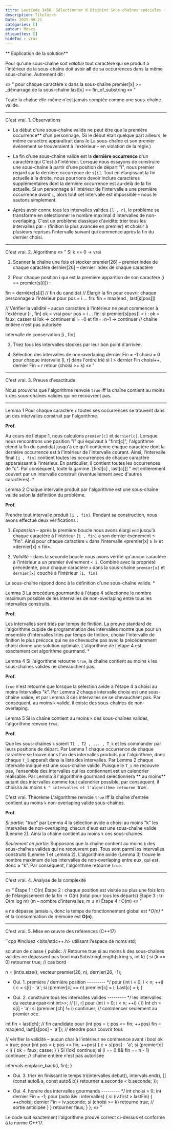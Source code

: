 ```yaml
---
titre: LeetCode 3458. Sélectionner K Disjoint Sous-chaînes spéciales -
description: Titulaire
Date: 2025-09-21
catégories: []
auteur: Moses
étiquettes: []
hideToc : vrai
---
```

** Explication de la solution**

Pour qu'une sous-chaîne soit *valable* tout caractère qui se produit à l'intérieur de la sous-chaîne doit avoir **all** de sa
occurrences dans la même sous-chaîne.
Autrement dit :

«» "
pour chaque caractère x dans la sous-chaîne
premier[x] >= _démarrage de la sous-chaîne
last[x] <= fin_of_substring
«» "

Toute la chaîne elle-même n'est jamais comptée comme une sous-chaîne valide.



-----------------------------------------------------------------------------------

C'est vrai. 1. Observations

* Le début d'une sous-chaîne valide ne peut être que la première occurrence** d'un personnage.
(Si le début était quelque part ailleurs, le même caractère apparaîtrait dans le
La sous-chaîne et son premier événement se trouveraient à l'extérieur – en violation de la règle.)

* La fin d'une sous-chaîne valide est la **dernière occurrence** d'un caractère qui
C'est à l'intérieur.
Lorsque nous essayons de construire une sous-chaîne à partir d'une position de départ "i", nous
premier regard sur la dernière occurrence de `s[i]`.
Tout en élargissant la fin actuelle à la droite, nous pourrions devoir inclure
caractères supplémentaires dont la dernière occurrence est au-delà de la fin actuelle.
Si un personnage à l'intérieur de l'intervalle a une première occurrence *avant* `i`,
alors tout cet intervalle est impossible – nous le sautons simplement.

* Après avoir connu tous les intervalles valides `[l , r]`, le problème se transforme en
sélectionner le nombre maximal d'intervalles de non-overlaping.
C'est un problème classique d'avidité: trier tous les intervalles par `r`
(finition la plus avancée en premier) et choisir à plusieurs reprises l'intervalle suivant qui commence
après la fin du dernier choisi.



-----------------------------------------------------------------------------------

C'est vrai. 2. Algorithme
«» "
Si k == 0 → vrai

1. Scanner la chaîne une fois et stocker
premier[26] – premier index de chaque caractère
dernier[26] – dernier index de chaque caractère

2. Pour chaque position i qui est la première apparition de son caractère
(i == premier[s[i]]) :

fin = dernière[s[i]] // fin du candidat
// Élargir la fin pour couvrir chaque personnage à l'intérieur
pour pos = i ... fin:
fin = max(end , last[s[pos]])

// Vérifier la validité – aucun caractère à l'intérieur ne peut commencer à l'extérieur [i , fin]
ok = vrai
pour pos = i ... fin:
si premier[s[pos]] < i : ok = faux; casser
si !ok → continuer
si i==0 et fin==n-1 → continuer // chaîne entière n'est pas autorisée

intervalle de conservation [i , fin]

3. Triez tous les intervalles stockés par leur bon point d'arrivée.

4. Sélection des intervalles de non-overlaping
dernier Fin = -1
choisi = 0
pour chaque intervalle [l, r] dans l'ordre trié
si l > dernier Fin
choisi++, dernier Fin = r
retour (choisi >= k)
«» "

-----------------------------------------------------------------------------------

C'est vrai. 3. Preuve d'exactitude

Nous prouvons que l'algorithme renvoie `true`
iff la chaîne contient au moins `k` des sous-chaînes valides qui ne recouvrent pas.

---

Lemma 1
Pour chaque caractère `c` toutes ses occurrences se trouvent dans un des intervalles
construit par l'algorithme.

**Prof.**

Au cours de l'étape 1, nous calculons `premier[c]` et `dernier[c]`.
Lorsque nous rencontrons une position "i" qui équivaut à "first[c]",
l'algorithme étend la fin du candidat jusqu'à ce qu'il contienne chaque
caractère dont la dernière occurrence est à l'intérieur de l'intervalle courant.
Ainsi, l'intervalle final `[i , fin]` contient toutes les occurrences de chaque
caractère apparaissant à l'intérieur.
En particulier, il contient toutes les occurrences de "c".
Par conséquent, toute la gamme `[first[c] , last[c]]] "
est entièrement couvert par un intervalle construit (éventuellement avec d'autres
caractères). *



Lemma 2
Chaque intervalle produit par l'algorithme est une sous-chaîne valide
selon la définition du problème.

**Prof.**

Prendre tout intervalle produit `[i , fin]`.
Pendant sa construction, nous avons effectué deux vérifications :

1. *Expansion* – après la première boucle nous avons élargi `end` jusqu'à chaque
caractère à l'intérieur `[i , fin]` a son dernier événement ≤ "fin".
Ainsi pour chaque caractère `x` dans l'intervalle
«premier[x] ≥ i» et «dernier[x] ≤ fin».

2. *Validité* – dans la seconde boucle nous avons vérifié qu'aucun caractère
à l'intérieur a un premier événement `< i`.
Combiné avec la propriété précédente, pour chaque caractère `x`
dans la sous-chaîne
`premier[x]` et `dernier[x]` couché à l'intérieur `[i, fin]`.

La sous-chaîne répond donc à la définition d'une sous-chaîne valide.
*



Lemma 3
La procédure gourmande à l'étape 4 sélectionne le nombre maximum possible de
les intervalles de non-overlaping entre tous les intervalles construits.

**Prof.**

Les intervalles sont triés par temps de finition.
La preuve standard de l'algorithme cupide de programmation des intervalles
montre que pour un ensemble d'intervalles triés par temps de finition,
choisir l'intervalle de finition le plus précoce qui ne se chevauche pas avec la
précédemment choisi donne une solution optimale.
L'algorithme de l'étape 4 est exactement cet algorithme gourmand. *



Lemma 4
Si l'algorithme retourne `true`, la chaîne contient au moins `k`
les sous-chaînes valides ne chevauchent pas.

**Prof.**

`true` n'est retourné que lorsque la sélection avide à l'étape 4 a choisi au moins
Intervalles "k".
Par Lemma 2 chaque intervalle choisi est une sous-chaîne valide, et par
Lemma 3 ces intervalles ne se chevauchent pas.
Par conséquent, au moins `k` valide, il existe des sous-chaînes de non-overlaping.



Lemma 5
Si la chaîne contient au moins `k` des sous-chaînes valides,
l'algorithme renvoie `true`.

**Prof.**

Que les sous-chaînes `k` soient `T1 , T2 , ... , T_k`
et les commander par leurs positions de départ.
Par Lemma 1 chaque occurrence de chaque caractère se trouve dans l'un des
intervalles produits par l'algorithme, donc chaque `T_i` apparaît
dans la liste des intervalles.
Par Lemma 2 chaque intervalle indiqué est une sous-chaîne valide.
Puisque le `T_i` ne recouvre pas,
l'ensemble des intervalles qui les contiennent est un calendrier réalisable.
Par Lemma 3 l'algorithme gourmand sélectionnera ** au moins** autant
des intervalles comme tout calendrier possible, par conséquent, il choisira au moins `k "
intervalles et l'algorithme retourne `true`.



C'est vrai. Théorème
L'algorithme renvoie `true`
iff la chaîne d'entrée contient au moins `k` non-overlaping valide
sous-chaînes.

**Prof.**

*Si partie*:
"true" par Lemma 4 la sélection avide a choisi au moins "k"
les intervalles de non-overlaping, chacun d'eux est une sous-chaîne valide
(Lemme 2).
Ainsi la chaîne contient au moins `k` ces sous-chaînes.

*Seulement en partie*:
Supposons que la chaîne contient au moins `k` des sous-chaînes valides qui ne recouvrent pas.
Tous sont parmi les intervalles construits
(Lemme 1 et Lemma 2).
L'algorithme avide (Lemma 3) trouve le nombre maximum de
les intervalles de non-overlaping entre eux,
qui est donc ≥ "k".
Par conséquent, l'algorithme retourne `true`.



-----------------------------------------------------------------------------------

C'est vrai. 4. Analyse de la complexité

«» "
Étape 1 : O(n)
Étape 2 : chaque position est visitée au plus une fois lors de l'élargissement de la fin
→ O(n) (total pour tous les départs)
Étape 3 : tri O(m log m) (m – nombre d'intervalles, m ≤ n)
Étape 4 : O(m)
«» "

`m` ne dépasse jamais `n`, donc le temps de fonctionnement global est **O(n)* *
et la consommation de mémoire est **O(n)**.



-----------------------------------------------------------------------------------

C'est vrai. 5. Mise en œuvre des références (C++17)

'`cpp
#incluez <bits/stdc++.h>
utilisant l'espace de noms std;

solution de classe {
public:
// Retourne true si au moins k des sous-chaînes valides ne dépassent pas
bool maxSubstringLength(string s, int k) {
si (k <= 0) retourner true; // cas bord

n = (int)s.size();
vecteur<int> premier(26, n), dernier(26, -1);

- Oui. 1. première / dernière position --------- */
pour (int i = 0; i < n; ++i) {
c = s[i] - 'a';
si (premier[c] == n) premier[c] = i;
Last[c] = i;
}

- Oui. 2. construire tous les intervalles valides --------- */
les intervalles du vecteur<pair<int,int>>; // [l , r]
pour (int i = 0; i < n; ++i) {
i) Int ch = s[i] - 'a';
si (premier [ch] != i) continuer; // commencer seulement au premier occ.

int fin = last[ch]; // fin candidate
pour (int pos = i; pos <= fin; ++pos)
fin = max(end, last[s[pos] - 'a']); // étendre pour couvrir tous

// vérifier la validité – aucun char à l'intérieur ne commence avant i
bool ok = true;
pour (int pos = i; pos <= fin; ++pos) {
c = s[pos] - 'a';
si (premier[c] < i) { ok = faux; casse; }
}
Si (!ok) continue;
si (i == 0 && fin == n - 1) continuer; // chaîne entière n'est pas autorisée

intervals.emplace_back(i, fin);
}

- Oui. 3. trier en finissant le temps
tri(intervalles.debut(), intervals.end(),
[](const auto& a, const auto& b){ retourner a.seconde < b.seconde; });

- Oui. 4. horaire des intervalles gourmands --------- */
int choisi = 0;
int dernier Fin = -1;
pour (auto &iv : intervalles) {
si (iv.first > lastFin) {
++choisi;
dernier Fin = iv.seconde;
si (choisi >= k) retourne true; // sortie anticipée
}
}
retourner faux;
}
};
«» "

Le code suit exactement l'algorithme prouvé correct ci-dessus et
conforme à la norme C++17.